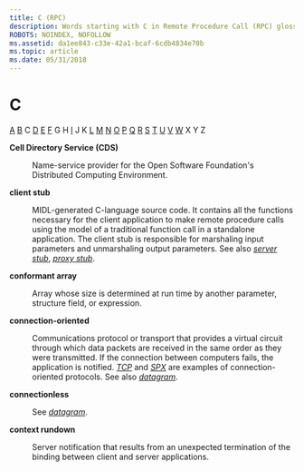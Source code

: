 ```yaml
---
title: C (RPC)
description: Words starting with C in Remote Procedure Call (RPC) glossary.
ROBOTS: NOINDEX, NOFOLLOW
ms.assetid: da1ee843-c33e-42a1-bcaf-6cdb4834e70b
ms.topic: article
ms.date: 05/31/2018
---
```


# C

[A](a-glos.md) [B](b-glos.md) C [D](d-glos.md) [E](e-glos.md) [F](f-glos.md) G H [I](i-glos.md) J K [L](l-glos.md) [M](m-glos.md) [N](n-glos.md) [O](o-glos.md) [P](p-glos.md) [Q](q.md) [R](r-glos.md) [S](s-glos.md) [T](t-glos.md) [U](u-glos.md) [V](v-glos.md) [W](w-glos.md) X Y Z

<dl> <dt>

<span id="_rpc_cds_glos"></span><span id="_RPC_CDS_GLOS"></span>**Cell Directory Service (CDS)**
</dt> <dd>

Name-service provider for the Open Software Foundation's Distributed Computing Environment.

</dd> <dt>

<span id="_rpc_client_stub_glos"></span><span id="_RPC_CLIENT_STUB_GLOS"></span>**client stub**
</dt> <dd>

MIDL-generated C-language source code. It contains all the functions necessary for the client application to make remote procedure calls using the model of a traditional function call in a standalone application. The client stub is responsible for marshaling input parameters and unmarshaling output parameters. See also [*server stub*](s-glos.md), [*proxy stub*](p-glos.md).

</dd> <dt>

<span id="_rpc_conformant_array_glos"></span><span id="_RPC_CONFORMANT_ARRAY_GLOS"></span>**conformant array**
</dt> <dd>

Array whose size is determined at run time by another parameter, structure field, or expression.

</dd> <dt>

<span id="_rpc_connection_oriented_glos"></span><span id="_RPC_CONNECTION_ORIENTED_GLOS"></span>**connection-oriented**
</dt> <dd>

Communications protocol or transport that provides a virtual circuit through which data packets are received in the same order as they were transmitted. If the connection between computers fails, the application is notified. [*TCP*](t-glos.md) and [*SPX*](s-glos.md) are examples of connection-oriented protocols. See also [*datagram*](d-glos.md).

</dd> <dt>

<span id="_rpc_connectionless_glos"></span><span id="_RPC_CONNECTIONLESS_GLOS"></span>**connectionless**
</dt> <dd>

See [*datagram*](d-glos.md).

</dd> <dt>

<span id="_rpc_context_rundown_glos"></span><span id="_RPC_CONTEXT_RUNDOWN_GLOS"></span>**context rundown**
</dt> <dd>

Server notification that results from an unexpected termination of the binding between client and server applications.

</dd> </dl>

 

 




